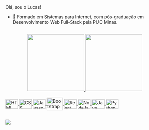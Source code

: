 <span>
  Olá, sou o Lucas!  

  - 🌱 Formado em Sistemas para Internet, com pós-graduação em Desenvolvimento Web Full-Stack pela PUC Minas.
</span>

  ##

<div align="center">
  <a href="https://github.com/lsantanar">
  <img height="180em" src="https://github-readme-stats.vercel.app/api?username=lsantanar&show_icons=true&theme=dark&include_all_commits=true&count_private=true"/>
  <img height="180em" src="https://github-readme-stats.vercel.app/api/top-langs/?username=lsantanar&layout=compact&langs_count=7&theme=dark"/>
</div>

<div style="display: inline_block"><br>
  <img align="center" alt="HTML" height="30" width="40" src="https://cdn.jsdelivr.net/gh/devicons/devicon/icons/html5/html5-original.svg">
  <img align="center" alt="CSS" height="30" width="40" src="https://cdn.jsdelivr.net/gh/devicons/devicon/icons/css3/css3-original.svg">
  <img align="center" alt="Javascript" height="30" width="40" src="https://cdn.jsdelivr.net/gh/devicons/devicon/icons/javascript/javascript-original.svg">
  <img align="center" alt="Bootstrap" height="40" width="50" src="https://cdn.jsdelivr.net/gh/devicons/devicon/icons/bootstrap/bootstrap-original.svg">
  <img align="center" alt="React" height="30" width="40" src="https://cdn.jsdelivr.net/gh/devicons/devicon/icons/react/react-original.svg">
  <img align="center" alt="NodeJs" height="30" width="40" src="https://cdn.jsdelivr.net/gh/devicons/devicon/icons/nodejs/nodejs-original.svg">
  <img align="center" alt="Java" height="30" width="40" src="https://cdn.jsdelivr.net/gh/devicons/devicon/icons/java/java-original.svg">
  <img align="center" alt="Python" height="30" width="40" src="https://cdn.jsdelivr.net/gh/devicons/devicon/icons/python/python-original.svg">
          
<!--   <img align="right" alt="Lucas" height="150" style="border-radius:50px;" src="https://drive.google.com/file/d/1lcY9KZyhdvS3JD8DpvzsHUq2d-OlsIR-/view?usp=share_link"> -->
</div>
  
  ##
 
<div> 
<!--   <a href="https://instagram.com/rafaballerini" target="_blank"><img src="https://img.shields.io/badge/-Instagram-%23E4405F?style=for-the-badge&logo=instagram&logoColor=white" target="_blank"></a> -->
  <a href="https://www.linkedin.com/in/lsantanar/" target="_blank"><img src="https://img.shields.io/badge/-LinkedIn-%230077B5?style=for-the-badge&logo=linkedin&logoColor=white" target="_blank"></a> 
<!--   <a href = "mailto:contatolsr@hotmail.com"><img src="https://img.shields.io/badge/-Gmail-%23333?style=for-the-badge&logo=gmail&logoColor=white" target="_blank"></a> -->
</div>
